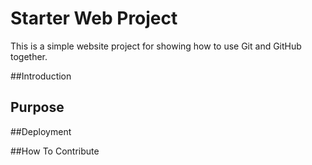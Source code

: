 # Starter Web Project

This is a simple website project for showing how to use Git and GitHub together.

##Introduction

## Purpose

##Deployment

##How To Contribute